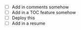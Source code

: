 - [ ] Add in comments somehow
- [ ] Add in a TOC feature somehow
- [ ] Deploy this
- [ ] Add in a resume
